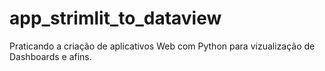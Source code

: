 # app_strimlit_to_dataview
Praticando a criação de aplicativos Web com Python para vizualização de Dashboards e afins.
